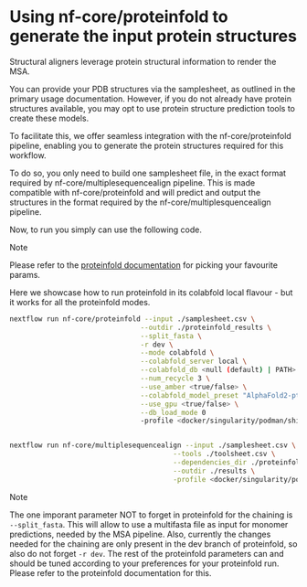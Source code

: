 # Using nf-core/proteinfold to generate the input protein structures

Structural aligners leverage protein structural information to render the MSA.

You can provide your PDB structures via the samplesheet, as outlined in the primary usage documentation. However, if you do not already have protein structures available, you may opt to use protein structure prediction tools to create these models.

To facilitate this, we offer seamless integration with the nf-core/proteinfold pipeline, enabling you to generate the protein structures required for this workflow.

To do so, you only need to build one samplesheet file, in the exact format required by nf-core/multiplesequencealign pipeline.
This is made compatible with nf-core/proteinfold and will predict and output the structures in the format required by the nf-core/multiplesquencealign pipeline.

Now, to run you simply can use the following code.

> [!NOTE]
> Please refer to the [proteinfold documentation](https://nf-co.re/proteinfold/1.0.0/) for picking your favourite params.

Here we showcase how to run proteinfold in its colabfold local flavour - but it works for all the proteinfold modes.

```bash
nextflow run nf-core/proteinfold --input ./samplesheet.csv \
                                --outdir ./proteinfold_results \
                                --split_fasta \
                                -r dev \
                                --mode colabfold \
                                --colabfold_server local \
                                --colabfold_db <null (default) | PATH> \
                                --num_recycle 3 \
                                --use_amber <true/false> \
                                --colabfold_model_preset "AlphaFold2-ptm" \
                                --use_gpu <true/false> \
                                --db_load_mode 0
                                -profile <docker/singularity/podman/shifter/charliecloud/conda/institute>


nextflow run nf-core/multiplesequencealign --input ./samplesheet.csv \
                                        --tools ./toolsheet.csv \
                                        --dependencies_dir ./proteinfold_results/*/*/top_ranked_structures \
                                        --outdir ./results \
                                        -profile <docker/singularity/podman/shifter/charliecloud/conda/institute>

```

> [!NOTE]
> The one imporant parameter NOT to forget in proteinfold for the chaining is `--split_fasta`. This will allow to use a multifasta file as input for monomer predictions, needed by the MSA pipeline. Also, currently the changes needed for the chaining are only present in the dev branch of proteinfold, so also do not forget `-r dev`. The rest of the proteinfold parameters can and should be tuned according to your preferences for your proteinfold run. Please refer to the proteinfold documentation for this.
